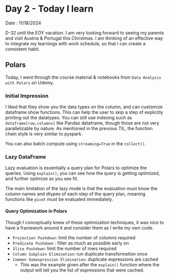 # Day 2 - Today I learn

Date : 11/18/2024

D-32 until the EOY vacation. I am very looking forward to seeing my parents and visit Austria & Portugal this Christmas. I am thinking of an effective way to integrate my learnings with work schedule, so that I can create a consistent habit.


## Polars

Today, I went through the course material & notebooks from `Data Analysis with Polars` on Udemy.

### Initial Impression
I liked that they show you the data types on the column, and can customize dataframe show functions. This can help the user to skip a step of explicitly printing out the datatypes. 
You can still use indexing such as `dataframe[row,columns]` like Pandas dataframe, though those are not very parallelizable by nature.
As mentioned in the previous TIL, the function chain style is very similar to pyspark. 

You can also batch compute using `streaming=True` in the `collect()`.

### Lazy DataFrame
Lazy evaluation is essentially a query plan for Polars to optimize the queries. Using `explain()`, you can see how the query is getting optimized, and further optimize as you see fit. 

The main limitation of the lazy mode is that the evaluation must know the column names and dtypes of each step of the query plan, meaning functions like `pivot` must be evaluated immediately.

#### Query Optimization in Polars
Though I conceptually knew of these optimization techniques, it was nice to have a framework around it and consider them as I write my own code. 
- `Projection Pushdown`: limit the number of columns required
- `Predicate Pushdown` : filter as much as possible early on
- `Slice Pushdown`: limit the number of rows required
- `Column Subplain Elimination`: run duplicate transformation once
- `Common Subexpression Elimination`: duplicate expressions are cached
    - This was the example given after the `explain()` function where the output will tell you the list of expressions that were cached.